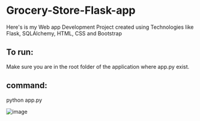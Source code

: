 # Grocery-Store-Flask-app
Here's is my Web app Development Project created using Technologies like Flask, SQLAlchemy, HTML, CSS and Bootstrap

## To run:
Make sure you are in the root folder of the application where app.py exist.


## command:
python app.py


![image](https://github.com/shrirang20/Grocery-Store-Flask-app/assets/73120352/aeab338b-3fec-49f9-9932-9efc5bde313a)
